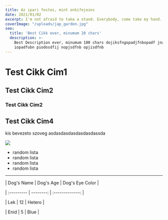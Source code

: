 ```yaml
---
title: Az ipari festes, mint onkifejezes
date: 2021/01/02
excerpt: I'm not afraid to take a stand. Everybody, come take my hand. We'll walk this road together, through the storm. Whatever weather, cold or warm. Just lettin' you know that you're not alone. Holla if you feel like you've been down the same road.
coverImage: "/uploads/jap_garden.jpg"
seo:
  title: 'Best Cikk ever, minumum 20 chars'
  description: >-
    Best Description ever, minumum 100 chars dojiksfngopadjfnbopadf jnasdjiopbn
    iopadfubn piodosdfij nopjsdfnb opjisdfnb 
---
```

# Test Cikk Cim1

## Test Cikk Cim2

### Test Cikk Cim2

## Test Cikk Cim4

kis bevezeto szoveg asdasdasdasdasdasdassda

![](/uploads/akasha.jpg)

* random lista
* random lista
* random lista
* random lista

***

| Dog's Name | Dog's Age | Dog's Eye Color |

| :--------- | --------: | :-------------: |

| Lek | 12 | Hetero |

| Enid | 5 | Blue |
